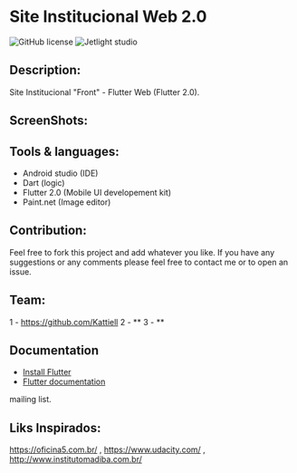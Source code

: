 # Site Institucional Web 2.0

![GitHub license](https://img.shields.io/github/license/Mohammed-Benotmane/Tower-Defense-Game.svg)
![Jetlight studio](https://img.shields.io/badge/Made%20by-Jetlight%20studio-blue.svg?color=082544)

## Description:

Site Institucional "Front" - Flutter Web (Flutter 2.0).

## ScreenShots:


## Tools & languages:
* Android studio (IDE)
* Dart (logic)
* Flutter 2.0 (Mobile UI developement kit)
* Paint.net (Image editor)

## Contribution:
Feel free to fork this project and add whatever you like. If you have any suggestions or any comments please feel free to contact me or to open an issue.

## Team:
1 - https://github.com/Kattiell
2 - **
3 - **

## Documentation
* [Install Flutter](https://flutter.dev/get-started/)
* [Flutter documentation](https://flutter.dev/docs)

mailing list.

## Liks Inspirados:
https://oficina5.com.br/ ,
https://www.udacity.com/ ,
http://www.institutomadiba.com.br/

